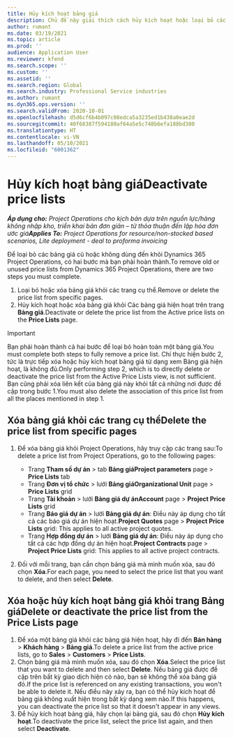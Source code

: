 ```yaml
---
title: Hủy kích hoạt bảng giá
description: Chủ đề này giải thích cách hủy kích hoạt hoặc loại bỏ các bảng giá cũ hoặc không dùng đến.
author: rumant
ms.date: 03/19/2021
ms.topic: article
ms.prod: ''
audience: Application User
ms.reviewer: kfend
ms.search.scope: ''
ms.custom: ''
ms.assetid: ''
ms.search.region: Global
ms.search.industry: Professional Service industries
ms.author: rumant
ms.dyn365.ops.version: ''
ms.search.validFrom: 2020-10-01
ms.openlocfilehash: d5d6cf6b4b097c08edca5a3235ed1b438a0eae2d
ms.sourcegitcommit: 40f68387f594180af64a5e5c748b6efa188bd300
ms.translationtype: HT
ms.contentlocale: vi-VN
ms.lasthandoff: 05/10/2021
ms.locfileid: "6001362"
---
```

# <a name="deactivate-price-lists"></a><span data-ttu-id="279c7-103">Hủy kích hoạt bảng giá</span><span class="sxs-lookup"><span data-stu-id="279c7-103">Deactivate price lists</span></span> 

<span data-ttu-id="279c7-104">_**Áp dụng cho:** Project Operations cho kịch bản dựa trên nguồn lực/hàng không nhập kho, triển khai bản đơn giản – từ thỏa thuận đến lập hóa đơn ước giá_</span><span class="sxs-lookup"><span data-stu-id="279c7-104">_**Applies To:** Project Operations for resource/non-stocked based scenarios, Lite deployment - deal to proforma invoicing_</span></span>

<span data-ttu-id="279c7-105">Để loại bỏ các bảng giá cũ hoặc không dùng đến khỏi Dynamics 365 Project Operations, có hai bước mà bạn phải hoàn thành.</span><span class="sxs-lookup"><span data-stu-id="279c7-105">To remove old or unused price lists from Dynamics 365 Project Operations, there are two steps you must complete.</span></span> 

1. <span data-ttu-id="279c7-106">Loại bỏ hoặc xóa bảng giá khỏi các trang cụ thể.</span><span class="sxs-lookup"><span data-stu-id="279c7-106">Remove or delete the price list from specific pages.</span></span>
2. <span data-ttu-id="279c7-107">Hủy kích hoạt hoặc xóa bảng giá khỏi Các bảng giá hiện hoạt trên trang **Bảng giá**.</span><span class="sxs-lookup"><span data-stu-id="279c7-107">Deactivate or delete the price list from the Active price lists on the **Price Lists** page.</span></span>

>[!IMPORTANT]
> <span data-ttu-id="279c7-108">Bạn phải hoàn thành cả hai bước để loại bỏ hoàn toàn một bảng giá.</span><span class="sxs-lookup"><span data-stu-id="279c7-108">You must complete both steps to fully remove a price list.</span></span> <span data-ttu-id="279c7-109">Chỉ thực hiện bước 2, tức là trực tiếp xóa hoặc hủy kích hoạt bảng giá từ dạng xem Bảng giá hiện hoạt, là không đủ.</span><span class="sxs-lookup"><span data-stu-id="279c7-109">Only performing step 2, which is to directly delete or deactivate the price list from the Active Price Lists view, is not sufficient.</span></span> <span data-ttu-id="279c7-110">Bạn cũng phải xóa liên kết của bảng giá này khỏi tất cả những nơi được đề cập trong bước 1.</span><span class="sxs-lookup"><span data-stu-id="279c7-110">You must also delete the association of this price list from all the places mentioned in step 1.</span></span>

## <a name="delete-the-price-list-from-specific-pages"></a><span data-ttu-id="279c7-111">Xóa bảng giá khỏi các trang cụ thể</span><span class="sxs-lookup"><span data-stu-id="279c7-111">Delete the price list from specific pages</span></span>
1. <span data-ttu-id="279c7-112">Để xóa bảng giá khỏi Project Operations, hãy truy cập các trang sau:</span><span class="sxs-lookup"><span data-stu-id="279c7-112">To delete a price list from Project Operations, go to the following pages:</span></span>  

      - <span data-ttu-id="279c7-113">Trang **Tham số dự án** > tab **Bảng giá**</span><span class="sxs-lookup"><span data-stu-id="279c7-113">**Project parameters** page > **Price Lists** tab</span></span>
      - <span data-ttu-id="279c7-114">Trang **Đơn vị tổ chức** > lưới **Bảng giá**</span><span class="sxs-lookup"><span data-stu-id="279c7-114">**Organizational Unit** page > **Price Lists** grid</span></span>
      - <span data-ttu-id="279c7-115">Trang **Tài khoản** > lưới **Bảng giá dự án**</span><span class="sxs-lookup"><span data-stu-id="279c7-115">**Account** page > **Project Price Lists** grid</span></span>
      - <span data-ttu-id="279c7-116">Trang **Báo giá dự án** > lưới **Bảng giá dự án**: Điều này áp dụng cho tất cả các báo giá dự án hiện hoạt.</span><span class="sxs-lookup"><span data-stu-id="279c7-116">**Project Quotes** page > **Project Price Lists** grid: This applies to all active project quotes.</span></span>
      - <span data-ttu-id="279c7-117">Trang **Hợp đồng dự án** > lưới **Bảng giá dự án**: Điều này áp dụng cho tất cả các hợp đồng dự án hiện hoạt.</span><span class="sxs-lookup"><span data-stu-id="279c7-117">**Project Contracts** page > **Project Price Lists** grid: This applies to all active project contracts.</span></span>

 2. <span data-ttu-id="279c7-118">Đối với mỗi trang, bạn cần chọn bảng giá mà mình muốn xóa, sau đó chọn **Xóa**.</span><span class="sxs-lookup"><span data-stu-id="279c7-118">For each page, you need to select the price list that you want to delete, and then select **Delete**.</span></span> 
 
## <a name="delete-or-deactivate-the-price-list-from-the-price-lists-page"></a><span data-ttu-id="279c7-119">Xóa hoặc hủy kích hoạt bảng giá khỏi trang Bảng giá</span><span class="sxs-lookup"><span data-stu-id="279c7-119">Delete or deactivate the price list from the Price Lists page</span></span>
 
1. <span data-ttu-id="279c7-120">Để xóa một bảng giá khỏi các bảng giá hiện hoạt, hãy đi đến **Bán hàng** > **Khách hàng** > **Bảng giá**.</span><span class="sxs-lookup"><span data-stu-id="279c7-120">To delete a price list from the active price lists, go to **Sales** > **Customers** > **Price Lists**.</span></span> 
2. <span data-ttu-id="279c7-121">Chọn bảng giá mà mình muốn xóa, sau đó chọn **Xóa**.</span><span class="sxs-lookup"><span data-stu-id="279c7-121">Select the price list that you want to delete and then select **Delete**.</span></span> <span data-ttu-id="279c7-122">Nếu bảng giá được đề cập trên bất kỳ giao dịch hiện có nào, bạn sẽ không thể xóa bảng giá đó.</span><span class="sxs-lookup"><span data-stu-id="279c7-122">If the price list is referenced on any existing transactions, you won't be able to delete it.</span></span> <span data-ttu-id="279c7-123">Nếu điều này xảy ra, bạn có thể hủy kích hoạt để bảng giá không xuất hiện trong bất kỳ dạng xem nào.</span><span class="sxs-lookup"><span data-stu-id="279c7-123">If this happens, you can deactivate the price list so that it doesn't appear in any views.</span></span> 
3. <span data-ttu-id="279c7-124">Để hủy kích hoạt bảng giá, hãy chọn lại bảng giá, sau đó chọn **Hủy kích hoạt**.</span><span class="sxs-lookup"><span data-stu-id="279c7-124">To deactivate the price list, select the price list again, and then select **Deactivate**.</span></span>   
